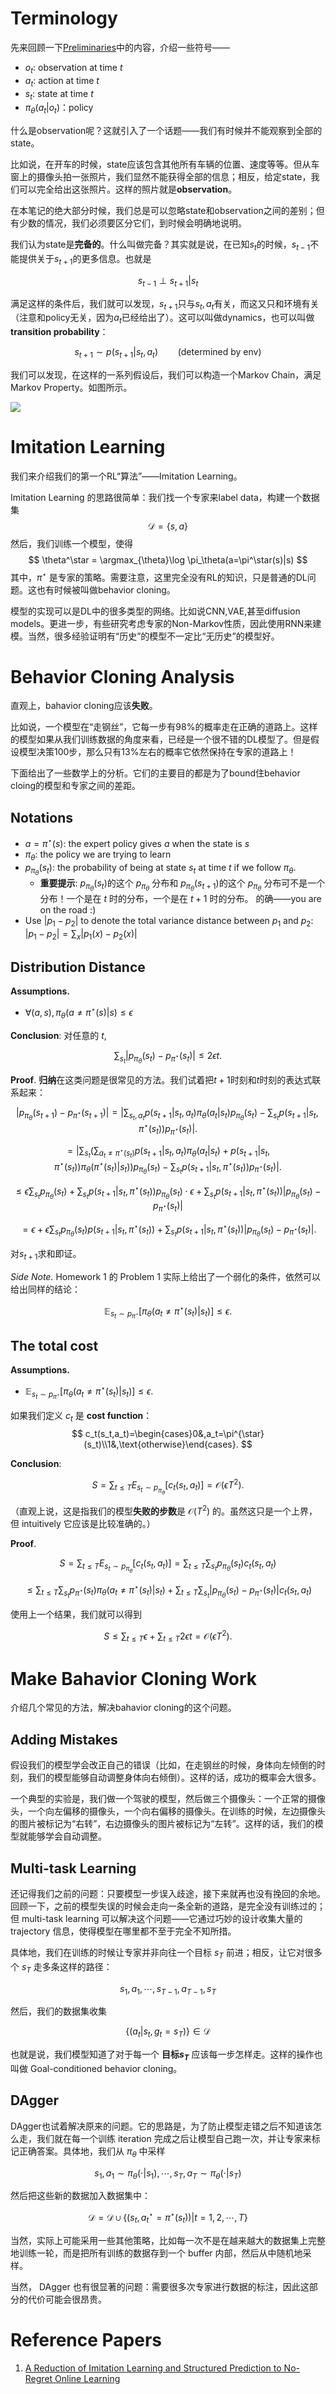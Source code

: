 # Terminology

先来回顾一下[Preliminaries](./0-preliminaries.md#preliminaries)中的内容，介绍一些符号——

- $o_t$: observation at time $t$
- $a_t$: action at time $t$
- $s_t$: state at time $t$
- $\pi_\theta(a_t|o_t)$：policy

什么是observation呢？这就引入了一个话题——我们有时候并不能观察到全部的state。

比如说，在开车的时候，state应该包含其他所有车辆的位置、速度等等。但从车窗上的摄像头拍一张照片，我们显然不能获得全部的信息；相反，给定state，我们可以完全给出这张照片。这样的照片就是**observation**。

在本笔记的绝大部分时候，我们总是可以忽略state和observation之间的差别；但有少数的情况，我们必须要区分它们，到时候会明确地说明。

我们认为state是**完备的**。什么叫做完备？其实就是说，在已知$s_t$的时候，$s_{t-1}$不能提供关于$s_{t+1}$的更多信息。也就是

$$
s_{t-1}\perp s_{t+1}|s_t
$$

满足这样的条件后，我们就可以发现，$s_{t+1}$只与$s_t,a_t$有关，而这又只和环境有关（注意和policy无关，因为$a_t$已经给出了）。这可以叫做dynamics，也可以叫做**transition probability**：

$$
s_{t+1}\sim p(s_{t+1}|s_t,a_t) \qquad (\text{determined by env})
$$

我们可以发现，在这样的一系列假设后，我们可以构造一个Markov Chain，满足Markov Property。如图所示。

![](./assets/2-1.png)

# Imitation Learning

我们来介绍我们的第一个RL“算法”——Imitation Learning。

Imitation Learning 的思路很简单：我们找一个专家来label data，构建一个数据集
$$
\mathcal{D}=\{s,a\}
$$
然后，我们训练一个模型，使得
$$
\theta^\star = \argmax_{\theta}\log \pi_\theta(a=\pi^\star(s)|s)
$$
其中，$\pi^\star$ 是专家的策略。需要注意，这里完全没有RL的知识，只是普通的DL问题。这也有时候被叫做behavior cloning。

模型的实现可以是DL中的很多类型的网络。比如说CNN,VAE,甚至diffusion models。更进一步，有些研究考虑专家的Non-Markov性质，因此使用RNN来建模。当然，很多经验证明有“历史”的模型不一定比“无历史”的模型好。


# Behavior Cloning Analysis

直观上，bahavior cloning应该**失败**。

比如说，一个模型在“走钢丝”，它每一步有98%的概率走在正确的道路上。这样的模型如果从我们训练数据的角度来看，已经是一个很不错的DL模型了。但是假设模型决策100步，那么只有13%左右的概率它依然保持在专家的道路上！

下面给出了一些数学上的分析。它们的主要目的都是为了bound住behavior cloing的模型和专家之间的差距。

## Notations
- $a=\pi^{\star}(s)$: the expert policy gives $a$ when the state is $s$
- $\pi_\theta$: the policy we are trying to learn
- $p_{\pi_\theta}(s_t)$: the probability of being at state $s_t$ at time $t$ if we follow $\pi_\theta$. 
    - **重要提示**: $p_{\pi_\theta}(s_t)$的这个 $p_{\pi_\theta}$ 分布和 $p_{\pi_\theta}(s_{t+1})$的这个 $p_{\pi_\theta}$ 分布可不是一个分布！一个是在 $t$ 时的分布，一个是在 $t+1$ 时的分布。 的确——you are on the road :)
- Use $|p_1-p_2|$ to denote the total variance distance between $p_1$ and $p_2$: $|p_1-p_2|=\sum_{x}|p_1(x)-p_2(x)|$

## Distribution Distance
**Assumptions.**

- $\forall (a,s), \pi_\theta(a\ne \pi^{\star}(s)|s)\le \epsilon$

**Conclusion**: 对任意的 $t$,

$$
\sum_{s_t}|p_{\pi_\theta}(s_t)-p_{\pi^{\star}}(s_t)|\le 2\epsilon t.
$$


**Proof**. **归纳**在这类问题是很常见的方法。我们试着把$t+1$时刻和$t$时刻的表达式联系起来：

$$
\left|p_{\pi_\theta}(s_{t+1})-p_{\pi^\star}(s_{t+1})\right|=\left|\sum_{s_t,a_t}p(s_{t+1}|s_t,a_t)\pi_\theta(a_t|s_t)p_{\pi_\theta}(s_t)-\sum_{s_t}p(s_{t+1}|s_t,\pi^\star(s_t))p_{\pi^\star}(s_t)\right|.
$$

$$
=\left|\sum_{s_t}\left(\sum_{a_t\ne \pi^\star(s_t)}p(s_{t+1}|s_t,a_t)\pi_\theta(a_t|s_t)+p(s_{t+1}|s_t,\pi^\star(s_t))\pi_\theta(\pi^\star(s_t)|s_t)\right)p_{\pi_\theta}(s_t)-\sum_{s_t}p(s_{t+1}|s_t,\pi^\star(s_t))p_{\pi^\star}(s_t)\right|.
$$

$$
\le \epsilon \sum_{s_t}p_{\pi_\theta}(s_t)+\sum_{s_t}p(s_{t+1}|s_t,\pi^\star(s_t))p_{\pi_\theta}(s_t)\cdot \epsilon+\sum_{s_t}p(s_{t+1}|s_t,\pi^\star(s_t))\left|p_{\pi_\theta}(s_t)-p_{\pi^\star}(s_t)\right|
$$

$$
=\epsilon+\epsilon \sum_{s_t}p_{\pi_\theta}(s_t)p(s_{t+1}|s_t,\pi^\star(s_t))+\sum_{s_t}p(s_{t+1}|s_t,\pi^\star(s_t))\left|p_{\pi_\theta}(s_t)-p_{\pi^\star}(s_t)\right|.
$$

对$s_{t+1}$求和即证。

*Side Note.* Homework 1 的 Problem 1 实际上给出了一个弱化的条件，依然可以给出同样的结论：

$$
\mathbb{E}_{s_t\sim p_{\pi^\star}}[\pi_\theta(a_t\ne \pi^{\star}(s_t)|s_t)]\le \epsilon.
$$

## The total cost

**Assumptions.**
- $\mathbb{E}_{s_t\sim p_{\pi^\star}}[\pi_\theta(a_t\ne \pi^{\star}(s_t)|s_t)]\le \epsilon.$

如果我们定义 $c_t$ 是 **cost function**：
$$
c_t(s_t,a_t)=\begin{cases}0&,a_t=\pi^{\star}(s_t)\\1&,\text{otherwise}\end{cases}.
$$

**Conclusion**: 

$$
S=\sum_{t\le T} E_{s_t\sim p_{\pi_\theta}}[c_t(s_t,a_t)]=\mathcal{O}(\epsilon T^2).
$$

（直观上说，这是指我们的模型**失败的步数**是 $\mathcal{O}(T^2)$ 的。虽然这只是一个上界，但 intuitively 它应该是比较准确的。）

**Proof**. 

$$
S=\sum_{t\le T} E_{s_t\sim p_{\pi_\theta}}[c_t(s_t,a_t)]=\sum_{t\le T} \sum_{s_t}p_{\pi_\theta}(s_t)c_t(s_t,a_t)
$$

$$
\le \sum_{t\le T} \sum_{s_t}p_{\pi^\star}(s_t)\pi_\theta(a_t\ne \pi^\star(s_t)|s_t)+\sum_{t\le T} \sum_{s_t}|p_{\pi_\theta}(s_t)-p_{\pi^{\star}}(s_t)|c_t(s_t,a_t)
$$

使用上一个结果，我们就可以得到

$$
S\le \sum_{t\le T} \epsilon+\sum_{t\le T} 2\epsilon t = \mathcal{O}(\epsilon T^2).
$$

# Make Bahavior Cloning Work

介绍几个常见的方法，解决bahavior cloning的这个问题。

## Adding Mistakes
 
假设我们的模型学会改正自己的错误（比如，在走钢丝的时候，身体向左倾倒的时刻，我们的模型能够自动调整身体向右倾倒）。这样的话，成功的概率会大很多。

一个典型的实验是，我们做一个驾驶的模型，然后做三个摄像头：一个正常的摄像头，一个向左偏移的摄像头，一个向右偏移的摄像头。在训练的时候，左边摄像头的图片被标记为“右转”，右边摄像头的图片被标记为“左转”。这样的话，我们的模型就能够学会自动调整。

## Multi-task Learning

还记得我们之前的问题：只要模型一步误入歧途，接下来就再也没有挽回的余地。回顾一下，之前的模型失误的时候会走向一条全新的道路，是完全没有训练过的；但 multi-task learning 可以解决这个问题——它通过巧妙的设计收集大量的 trajectory 信息，使得模型在哪里都不至于完全不知所措。

具体地，我们在训练的时候让专家并非向往一个目标 $s_T$ 前进；相反，让它对很多个 $s_T$ 走多条这样的路径：

$$
s_1,a_1,\cdots,s_{T-1},a_{T-1},s_T
$$

然后，我们的数据集收集

$$
\{(a_t|s_t,g_t=s_T)\}\in \mathcal{D}
$$

也就是说，我们模型知道了对于每一个 **目标$s_T$** 应该每一步怎样走。这样的操作也叫做 Goal-conditioned behavior cloning。

## DAgger

DAgger也试着解决原来的问题。它的思路是，为了防止模型走错之后不知道该怎么走，我们就在每一个训练 iteration 完成之后让模型自己跑一次，并让专家来标记正确答案。具体地，我们从 $\pi_\theta$ 中采样

$$
s_1,a_1\sim \pi_\theta(\cdot|s_1),\cdots,s_T,a_T\sim \pi_\theta(\cdot|s_T)
$$

然后把这些新的数据加入数据集中：

$$
\mathcal{D}= \mathcal{D}\cup \left\{(s_t,a_t^\star=\pi^{\star}(s_t))|t=1,2,\cdots,T\right\}
$$

当然，实际上可能采用一些其他策略，比如每一次不是在越来越大的数据集上完整地训练一轮，而是把所有训练的数据存到一个 buffer 内部，然后从中随机地采样。

当然， DAgger 也有很显著的问题：需要很多次专家进行数据的标注，因此这部分的代价可能会很昂贵。

# Reference Papers

1. [A Reduction of Imitation Learning and Structured Prediction to No-Regret Online Learning](https://arxiv.org/abs/1011.0686)